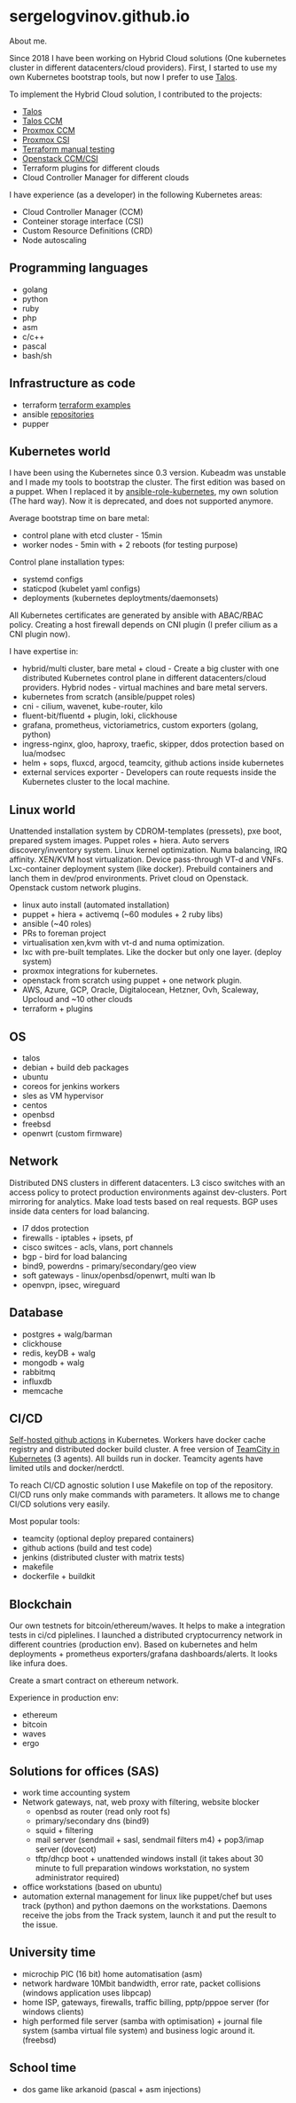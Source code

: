 # sergelogvinov.github.io

About me.

Since 2018 I have been working on Hybrid Cloud solutions (One kubernetes cluster in different datacenters/cloud providers).
First, I started to use my own Kubernetes bootstrap tools, but now I prefer to use [Talos](talos.dev).

To implement the Hybrid Cloud solution, I contributed to the projects:
* [Talos](https://github.com/siderolabs/talos)
* [Talos CCM](https://github.com/siderolabs/talos-cloud-controller-manager)
* [Proxmox CCM](https://github.com/sergelogvinov/proxmox-cloud-controller-manager)
* [Proxmox CSI](https://github.com/sergelogvinov/proxmox-csi-plugin)
* [Terraform manual testing](https://github.com/sergelogvinov/terraform-talos)
* [Openstack CCM/CSI](https://github.com/kubernetes/cloud-provider-openstack)
* Terraform plugins for different clouds
* Cloud Controller Manager for different clouds

I have experience (as a developer) in the following Kubernetes areas:
* Cloud Controller Manager (CCM)
* Conteiner storage interface (CSI)
* Custom Resource Definitions (CRD)
* Node autoscaling

## Programming languages

* golang
* python
* ruby
* php
* asm
* c/c++
* pascal
* bash/sh

## Infrastructure as code

* terraform [terraform examples](https://github.com/sergelogvinov/terraform-talos)
* ansible [repositories](https://github.com/sergelogvinov?tab=repositories&q=ansible)
* pupper

## Kubernetes world

I have been using the Kubernetes since 0.3 version.
Kubeadm was unstable and I made my tools to bootstrap the cluster.
The first edition was based on a puppet.
When I replaced it by [ansible-role-kubernetes](https://github.com/sergelogvinov/ansible-role-kubernetes), my own solution (The hard way).
Now it is deprecated, and does not supported anymore.

Average bootstrap time on bare metal:
* control plane with etcd cluster - 15min
* worker nodes - 5min with + 2 reboots (for testing purpose)

Control plane installation types:
* systemd configs
* staticpod (kubelet yaml configs)
* deployments (kubernetes deploytments/daemonsets)

All Kubernetes certificates are generated by ansible with ABAC/RBAC policy.
Creating a host firewall depends on CNI plugin (I prefer cilium as a CNI plugin now).

I have expertise in:
* hybrid/multi cluster, bare metal + cloud - Create a big cluster with one distributed Kubernetes control plane in different datacenters/cloud providers. Hybrid nodes - virtual machines and bare metal servers.
* kubernetes from scratch (ansible/puppet roles)
* cni - cilium, wavenet, kube-router, kilo
* fluent-bit/fluentd + plugin, loki, clickhouse
* grafana, prometheus, victoriametrics, custom exporters (golang, python)
* ingress-nginx, gloo, haproxy, traefic, skipper, ddos protection based on lua/modsec
* helm + sops, fluxcd, argocd, teamcity, github actions inside kubernetes
* external services exporter - Developers can route requests inside the Kubernetes cluster to the local machine.

## Linux world

Unattended installation system by CDROM-templates (pressets), pxe boot, prepared system images.
Puppet roles + hiera.
Auto servers discovery/inventory system.
Linux kernel optimization. Numa balancing, IRQ affinity.
XEN/KVM host virtualization.
Device pass-through VT-d and VNFs.
Lxc-container deployment system (like docker).
Prebuild containers and lanch them in dev/prod environments.
Privet cloud on Openstack.
Openstack custom network plugins.

* linux auto install (automated installation)
* puppet + hiera + activemq (~60 modules + 2 ruby libs)
* ansible (~40 roles)
* PRs to foreman project
* virtualisation xen,kvm with vt-d and numa optimization.
* lxc with pre-built templates. Like the docker but only one layer. (deploy system)
* proxmox integrations for kubernetes.
* openstack from scratch using puppet + one network plugin.
* AWS, Azure, GCP, Oracle, Digitalocean, Hetzner, Ovh, Scaleway, Upcloud and ~10 other clouds
* terraform + plugins

## OS

* talos
* debian + build deb packages
* ubuntu
* coreos for jenkins workers
* sles as VM hypervisor
* centos
* openbsd
* freebsd
* openwrt (custom firmware)

## Network

Distributed DNS clusters in different datacenters.
L3 cisco switches with an access policy to protect production environments against dev-clusters.
Port mirroring for analytics.
Make load tests based on real requests.
BGP uses inside data centers for load balancing.

* l7 ddos protection
* firewalls - iptables + ipsets, pf
* cisco switces - acls, vlans, port channels
* bgp - bird for load balancing
* bind9, powerdns - primary/secondary/geo view
* soft gateways - linux/openbsd/openwrt, multi wan lb
* openvpn, ipsec, wireguard

## Database

* postgres + walg/barman
* clickhouse
* redis, keyDB + walg
* mongodb + walg
* rabbitmq
* influxdb
* memcache

## CI/CD

[Self-hosted github actions](https://github.com/sergelogvinov/github-actions-runner) in Kubernetes.
Workers have docker cache registry and distributed docker build cluster.
A free version of [TeamCity in Kubernetes](https://github.com/sergelogvinov/teamcity) (3 agents).
All builds run in docker.
Teamcity agents have limited utils and docker/nerdctl.

To reach CI/CD agnostic solution I use Makefile on top of the repository.
CI/CD runs only make commands with parameters.
It allows me to change CI/CD solutions very easily.

Most popular tools:
* teamcity (optional deploy prepared containers)
* github actions (build and test code)
* jenkins (distributed cluster with matrix tests)
* makefile
* dockerfile + buildkit

## Blockchain

Our own testnets for bitcoin/ethereum/waves.
It helps to make a integration tests in ci/cd piplelines.
I launched a distributed cryptocurrency network in different countries (production env).
Based on kubernetes and helm deployments + prometheus exporters/grafana dashboards/alerts.
It looks like infura does.

Create a smart contract on ethereum network.

Experience in production env:
* ethereum
* bitcoin
* waves
* ergo

## Solutions for offices (SAS)

* work time accounting system
* Network gateways, nat, web proxy with filtering, website blocker
    * openbsd as router (read only root fs)
    * primary/secondary dns (bind9)
    * squid + filtering
    * mail server  (sendmail + sasl, sendmail filters m4) + pop3/imap server (dovecot)
    * tftp/dhcp boot + unattended windows install (it takes about 30 minute to full preparation windows workstation, no system administrator required)
* office workstations (based on ubuntu)
* automation external management for linux like puppet/chef but uses track (python) and python daemons on the workstations. Daemons receive the jobs from the Track system, launch it and put the result to the issue.

## University time

* microchip PIC (16 bit) home automatisation (asm)
* network hardware 10Mbit bandwidth, error rate, packet collisions (windows application uses libpcap)
* home ISP, gateways, firewalls, traffic billing, pptp/pppoe server (for windows clients)
* high performed file server (samba with optimisation) + journal file system (samba virtual file system) and business logic around it. (freebsd)

## School time

* dos game like arkanoid (pascal + asm injections)
